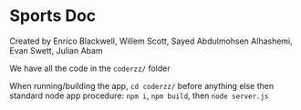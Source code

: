 # Sports Doc
Created by Enrico Blackwell, Willem Scott, Sayed Abdulmohsen Alhashemi, Evan Swett, Julian Abam

We have all the code in the `coderzz/` folder

When running/building the app, `cd coderzz/` before anything else then standard node app procedure: `npm i`, `npm build`, then `node server.js`
